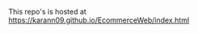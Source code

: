 This repo's is hosted at <a href = "https://karann09.github.io/EcommerceWeb/index.html">https://karann09.github.io/EcommerceWeb/index.html</a>
